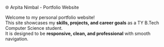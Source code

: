 🌐 Arpita Nimbal - Portfolio Website

Welcome to my personal portfolio website!  
This site showcases my **skills, projects, and career goals** as a TY B.Tech Computer Science student.  
It is designed to be **responsive, clean, and professional** with smooth navigation.
